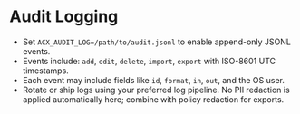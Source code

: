 # Audit Logging

- Set `ACX_AUDIT_LOG=/path/to/audit.jsonl` to enable append-only JSONL events.
- Events include: `add`, `edit`, `delete`, `import`, `export` with ISO-8601 UTC timestamps.
- Each event may include fields like `id`, `format`, `in`, `out`, and the OS user.
- Rotate or ship logs using your preferred log pipeline. No PII redaction is applied automatically here; combine with policy redaction for exports.
